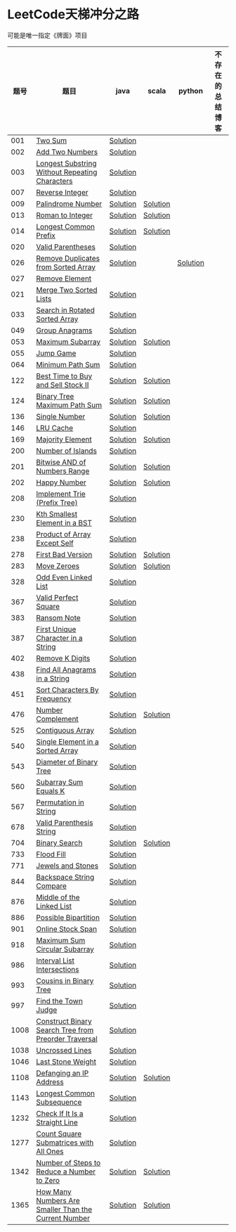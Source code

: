 # LeetCode天梯冲分之路

可能是唯一指定《牌面》项目

| 题号 | 题目 | java | scala | python | 不存在的总结博客 |
| --- | --- | --- | --- | --- | --- |
| 001 | [Two Sum](https://leetcode.com/problems/two-sum) | [Solution](https://github.com/Rephilo/luandun/blob/master/src/main/java/com/rephilo/luandun/leetcode/_001/Solution.java) | | | |
| 002 | [Add Two Numbers](https://leetcode.com/problems/add-two-numbers) | [Solution](https://github.com/Rephilo/luandun/blob/master/src/main/java/com/rephilo/luandun/leetcode/_002/Solution.java) | | | |
| 003 | [Longest Substring Without Repeating Characters](https://leetcode.com/problems/longest-substring-without-repeating-characters) | [Solution](https://github.com/Rephilo/luandun/blob/master/src/main/java/com/rephilo/luandun/leetcode/_003/Solution.java) | | | |
| 007 | [Reverse Integer](https://leetcode.com/problems/reverse-integer)| [Solution](https://github.com/Rephilo/luandun/blob/master/src/main/java/com/rephilo/luandun/leetcode/_007/Solution.java) |  | | |
| 009 | [Palindrome Number](https://leetcode.com/problems/palindrome-number) | [Solution](https://github.com/Rephilo/luandun/blob/master/src/main/java/com/rephilo/luandun/leetcode/_009/Solution.java) | [Solution](https://github.com/Rephilo/luandun/blob/master/src/main/scala/com/rephilo/luandun/scala/leetcode/_009/Solution.scala) |
| 013 | [Roman to Integer](https://leetcode.com/problems/roman-to-integer) | [Solution](https://github.com/Rephilo/luandun/blob/master/src/main/java/com/rephilo/luandun/leetcode/_013/Solution.java) | [Solution](https://github.com/Rephilo/luandun/blob/master/src/main/scala/com/rephilo/luandun/scala/leetcode/_013/Solution.scala) |
| 014 | [Longest Common Prefix](https://leetcode.com/problems/longest-common-prefix) | [Solution](https://github.com/Rephilo/luandun/blob/master/src/main/java/com/rephilo/luandun/leetcode/_014/Solution.java) | [Solution](https://github.com/Rephilo/luandun/blob/master/src/main/scala/com/rephilo/luandun/scala/leetcode/_014/Solution.scala) |
| 020 | [Valid Parentheses](https://leetcode.com/problems/valid-parentheses) | [Solution](https://github.com/Rephilo/luandun/blob/master/src/main/java/com/rephilo/luandun/leetcode/_020/Solution.java) |
| 026 | [Remove Duplicates from Sorted Array](https://leetcode.com/problems/remove-duplicates-from-sorted-array) | [Solution](https://github.com/Rephilo/luandun/blob/master/src/main/java/com/rephilo/luandun/leetcode/_026/Solution.java) |  | [Solution](https://github.com/Rephilo/luandun-py/blob/master/com.rephilo.luandun/leetcode/_026/Solution.py)
| 027 | [Remove Element](https://leetcode.com/problems/remove-element) |
| 021 | [Merge Two Sorted Lists](https://leetcode.com/problems/merge-two-sorted-lists) | [Solution](https://github.com/Rephilo/luandun/blob/master/src/main/java/com/rephilo/luandun/leetcode/_021/Solution.java) |
| 033 | [Search in Rotated Sorted Array](https://leetcode.com/problems/search-in-rotated-sorted-array) | [Solution](https://github.com/Rephilo/luandun/blob/master/src/main/java/com/rephilo/luandun/leetcode/_033/Solution.java) |
| 049 | [Group Anagrams](https://leetcode.com/problems/group-anagrams) | [Solution](https://github.com/Rephilo/luandun/blob/master/src/main/java/com/rephilo/luandun/leetcode/_049/Solution.java) |
| 053 | [Maximum Subarray](https://leetcode.com/problems/maximum-subarray) | [Solution](https://github.com/Rephilo/luandun/blob/master/src/main/java/com/rephilo/luandun/leetcode/_053/Solution.java) | [Solution](https://github.com/Rephilo/luandun/blob/master/src/main/scala/com/rephilo/luandun/scala/leetcode/_053/Solution.scala) |
| 055 | [Jump Game](https://leetcode.com/problems/jump-game) | [Solution](https://github.com/Rephilo/luandun/blob/master/src/main/java/com/rephilo/luandun/leetcode/_055/Solution.java) |
| 064 | [Minimum Path Sum](https://leetcode.com/problems/minimum-path-sum) | [Solution](https://github.com/Rephilo/luandun/blob/master/src/main/java/com/rephilo/luandun/leetcode/_064/Solution.java) |
| 122 | [Best Time to Buy and Sell Stock II](https://leetcode.com/problems/best-time-to-buy-and-sell-stock-ii) | [Solution](https://github.com/Rephilo/luandun/blob/master/src/main/java/com/rephilo/luandun/leetcode/_122/Solution.java) | [Solution](https://github.com/Rephilo/luandun/blob/master/src/main/scala/com/rephilo/luandun/scala/leetcode/_122/Solution.scala) |
| 124 | [Binary Tree Maximum Path Sum](https://leetcode.com/problems/binary-tree-maximum-path-sum) | [Solution](https://github.com/Rephilo/luandun/blob/master/src/main/java/com/rephilo/luandun/leetcode/_124/Solution.java) | [Solution](https://github.com/Rephilo/luandun/blob/master/src/main/scala/com/rephilo/luandun/scala/leetcode/_124/Solution.scala) |
| 136 | [Single Number](https://leetcode.com/problems/single-number) | [Solution](https://github.com/Rephilo/luandun/blob/master/src/main/java/com/rephilo/luandun/leetcode/_136/Solution.java) | [Solution](https://github.com/Rephilo/luandun/blob/master/src/main/scala/com/rephilo/luandun/scala/leetcode/_136/Solution.scala) |
| 146 | [LRU Cache](https://leetcode.com/problems/lru-cache) | [Solution](https://github.com/Rephilo/luandun/blob/master/src/main/java/com/rephilo/luandun/leetcode/_146/Solution.java) |
| 169 | [Majority Element](https://leetcode.com/problems/majority-element) | [Solution](https://github.com/Rephilo/luandun/blob/master/src/main/java/com/rephilo/luandun/leetcode/_169/Solution.java) | [Solution](https://github.com/Rephilo/luandun/blob/master/src/main/scala/com/rephilo/luandun/scala/leetcode/_169/Solution.scala)
| 200 | [Number of Islands](https://leetcode.com/problems/number-of-islands) | [Solution](https://github.com/Rephilo/luandun/blob/master/src/main/java/com/rephilo/luandun/leetcode/_200/Solution.java) |
| 201 | [Bitwise AND of Numbers Range](https://leetcode.com/problems/bitwise-and-of-numbers-range) | [Solution](https://github.com/Rephilo/luandun/blob/master/src/main/java/com/rephilo/luandun/leetcode/_201/Solution.java) | [Solution](https://github.com/Rephilo/luandun/blob/master/src/main/scala/com/rephilo/luandun/scala/leetcode/_201/Solution.scala) |
| 202 | [Happy Number](https://leetcode.com/problems/happy-number) | [Solution](https://github.com/Rephilo/luandun/blob/master/src/main/java/com/rephilo/luandun/leetcode/_202/Solution.java) | [Solution](https://github.com/Rephilo/luandun/blob/master/src/main/scala/com/rephilo/luandun/scala/leetcode/_202/Solution.scala) |
| 208 | [Implement Trie (Prefix Tree)](https://leetcode.com/problems/implement-trie-prefix-tree) | [Solution](https://github.com/Rephilo/luandun/blob/master/src/main/java/com/rephilo/luandun/leetcode/_208/Solution.java) |
| 230 | [Kth Smallest Element in a BST](https://leetcode.com/problems/kth-smallest-element-in-a-bst) | [Solution](https://github.com/Rephilo/luandun/blob/master/src/main/java/com/rephilo/luandun/leetcode/_230/Solution.java) |
| 238 | [Product of Array Except Self](https://leetcode.com/problems/product-of-array-except-self) | [Solution](https://github.com/Rephilo/luandun/blob/master/src/main/java/com/rephilo/luandun/leetcode/_238/Solution.java) |
| 278 | [First Bad Version](https://leetcode.com/problems/first-bad-version) | [Solution](https://github.com/Rephilo/luandun/blob/master/src/main/java/com/rephilo/luandun/leetcode/_278/Solution.java) | [Solution](https://github.com/Rephilo/luandun/blob/master/src/main/scala/com/rephilo/luandun/scala/leetcode/_278/Solution.scala) |
| 283 | [Move Zeroes](https://leetcode.com/problems/move-zeroes) | [Solution](https://github.com/Rephilo/luandun/blob/master/src/main/java/com/rephilo/luandun/leetcode/_283/Solution.java) | [Solution](https://github.com/Rephilo/luandun/blob/master/src/main/scala/com/rephilo/luandun/scala/leetcode/_283/Solution.scala) |
| 328 | [Odd Even Linked List](https://leetcode.com/problems/odd-even-linked-list) | [Solution](https://github.com/Rephilo/luandun/blob/master/src/main/java/com/rephilo/luandun/leetcode/_328/Solution.java) |
| 367 | [Valid Perfect Square](https://leetcode.com/problems/valid-perfect-square) | [Solution](https://github.com/Rephilo/luandun/blob/master/src/main/java/com/rephilo/luandun/leetcode/_367/Solution.java) |
| 383 | [Ransom Note](https://leetcode.com/problems/ransom-note) | [Solution](https://github.com/Rephilo/luandun/blob/master/src/main/java/com/rephilo/luandun/leetcode/_383/Solution.java) |
| 387 | [First Unique Character in a String](https://leetcode.com/problems/first-unique-character-in-a-string) | [Solution](https://github.com/Rephilo/luandun/blob/master/src/main/java/com/rephilo/luandun/leetcode/_387/Solution.java) |
| 402 | [Remove K Digits](https://leetcode.com/problems/remove-k-digits) | [Solution](https://github.com/Rephilo/luandun/blob/master/src/main/java/com/rephilo/luandun/leetcode/_402/Solution.java) |
| 438 | [Find All Anagrams in a String](https://leetcode.com/problems/find-all-anagrams-in-a-string) | [Solution](https://github.com/Rephilo/luandun/blob/master/src/main/java/com/rephilo/luandun/leetcode/_438/Solution.java) |
| 451 | [Sort Characters By Frequency](https://leetcode.com/problems/sort-characters-by-frequency) | [Solution](https://github.com/Rephilo/luandun/blob/master/src/main/java/com/rephilo/luandun/leetcode/_451/Solution.java) | 
| 476 | [Number Complement](https://leetcode.com/problems/number-complement) | [Solution](https://github.com/Rephilo/luandun/blob/master/src/main/java/com/rephilo/luandun/leetcode/_476/Solution.java) | [Solution](https://github.com/Rephilo/luandun/blob/master/src/main/scala/com/rephilo/luandun/scala/leetcode/_476/Solution.scala) |
| 525 | [Contiguous Array](https://leetcode.com/problems/contiguous-array) | [Solution](https://github.com/Rephilo/luandun/blob/master/src/main/java/com/rephilo/luandun/leetcode/_525/Solution.java) |
| 540 | [Single Element in a Sorted Array](https://leetcode.com/problems/single-element-in-a-sorted-array) | [Solution](https://github.com/Rephilo/luandun/blob/master/src/main/java/com/rephilo/luandun/leetcode/_540/Solution.java) |
| 543 | [Diameter of Binary Tree](https://leetcode.com/problems/diameter-of-binary-tree) | [Solution](https://github.com/Rephilo/luandun/blob/master/src/main/java/com/rephilo/luandun/leetcode/_543/Solution.java) |
| 560 | [Subarray Sum Equals K](https://leetcode.com/problems/subarray-sum-equals-k) | [Solution](https://github.com/Rephilo/luandun/blob/master/src/main/java/com/rephilo/luandun/leetcode/_560/Solution.java) |
| 567 | [Permutation in String](https://leetcode.com/problems/permutation-in-string) | [Solution](https://github.com/Rephilo/luandun/blob/master/src/main/java/com/rephilo/luandun/leetcode/_567/Solution.java) |
| 678 | [Valid Parenthesis String](https://leetcode.com/problems/valid-parenthesis-string) | [Solution](https://github.com/Rephilo/luandun/blob/master/src/main/java/com/rephilo/luandun/leetcode/_678/Solution.java) |
| 704 | [Binary Search](https://leetcode.com/problems/binary-search) | [Solution](https://github.com/Rephilo/luandun/blob/master/src/main/java/com/rephilo/luandun/leetcode/_704/Solution.java) | [Solution](https://github.com/Rephilo/luandun/blob/master/src/main/scala/com/rephilo/luandun/scala/leetcode/_704/Solution.scala) |
| 733 | [Flood Fill](https://leetcode.com/problems/flood-fill) | [Solution](https://github.com/Rephilo/luandun/blob/master/src/main/java/com/rephilo/luandun/leetcode/_733/Solution.java) |
| 771 | [Jewels and Stones](https://leetcode.com/problems/jewels-and-stones) | [Solution](https://github.com/Rephilo/luandun/blob/master/src/main/java/com/rephilo/luandun/leetcode/_771/Solution.java) |
| 844 | [Backspace String Compare](https://leetcode.com/problems/backspace-string-compare) | [Solution](https://github.com/Rephilo/luandun/blob/master/src/main/java/com/rephilo/luandun/leetcode/_844/Solution.java) |
| 876 | [Middle of the Linked List](https://leetcode.com/problems/middle-of-the-linked-list) | [Solution](https://github.com/Rephilo/luandun/blob/master/src/main/java/com/rephilo/luandun/leetcode/_876/Solution.java) |
| 886 | [Possible Bipartition](https://leetcode.com/problems/possible-bipartition) | [Solution](https://github.com/Rephilo/luandun/blob/master/src/main/java/com/rephilo/luandun/leetcode/_886/Solution.java) |
| 901 | [Online Stock Span](https://leetcode.com/problems/online-stock-span) | [Solution](https://github.com/Rephilo/luandun/blob/master/src/main/java/com/rephilo/luandun/leetcode/_901/Solution.java) |
| 918 | [Maximum Sum Circular Subarray](https://leetcode.com/problems/maximum-sum-circular-subarray) | [Solution](https://github.com/Rephilo/luandun/blob/master/src/main/java/com/rephilo/luandun/leetcode/_918/Solution.java) |
| 986 | [Interval List Intersections](https://leetcode.com/problems/interval-list-intersections) | [Solution](https://github.com/Rephilo/luandun/blob/master/src/main/java/com/rephilo/luandun/leetcode/_986/Solution.java) |
| 993 | [Cousins in Binary Tree](https://leetcode.com/problems/cousins-in-binary-tree) | [Solution](https://github.com/Rephilo/luandun/blob/master/src/main/java/com/rephilo/luandun/leetcode/_993/Solution.java)
| 997 | [Find the Town Judge](https://leetcode.com/problems/find-the-town-judge) | [Solution](https://github.com/Rephilo/luandun/blob/master/src/main/java/com/rephilo/luandun/leetcode/_997/Solution.java) |
| 1008 | [Construct Binary Search Tree from Preorder Traversal](https://leetcode.com/problems/construct-binary-search-tree-from-preorder-traversal) | [Solution](https://github.com/Rephilo/luandun/blob/master/src/main/java/com/rephilo/luandun/leetcode/_1008/Solution.java) |
| 1038 | [Uncrossed Lines](https://leetcode.com/problems/uncrossed-lines) | [Solution](https://github.com/Rephilo/luandun/blob/master/src/main/java/com/rephilo/luandun/leetcode/_1038/Solution.java) |
| 1046 | [Last Stone Weight](https://leetcode.com/problems/last-stone-weight) | [Solution](https://github.com/Rephilo/luandun/blob/master/src/main/java/com/rephilo/luandun/leetcode/_1046/Solution.java) |
| 1108 | [Defanging an IP Address](https://leetcode.com/problems/defanging-an-ip-address) | [Solution](https://github.com/Rephilo/luandun/blob/master/src/main/java/com/rephilo/luandun/leetcode/_1108/Solution.java) |  [Solution](https://github.com/Rephilo/luandun/blob/master/src/main/scala/com/rephilo/luandun/scala/leetcode/_1108/Solution.scala) |
| 1143 | [Longest Common Subsequence](https://leetcode.com/problems/longest-common-subsequence) | [Solution](https://github.com/Rephilo/luandun/blob/master/src/main/java/com/rephilo/luandun/leetcode/_1143/Solution.java) |
| 1232 | [Check If It Is a Straight Line](https://leetcode.com/problems/check-if-it-is-a-straight-line) | [Solution](https://github.com/Rephilo/luandun/blob/master/src/main/java/com/rephilo/luandun/leetcode/_1232/Solution.java) |
| 1277 | [Count Square Submatrices with All Ones](https://leetcode.com/problems/count-square-submatrices-with-all-ones) | [Solution](https://github.com/Rephilo/luandun/blob/master/src/main/java/com/rephilo/luandun/leetcode/_1277/Solution.java) |
| 1342 | [Number of Steps to Reduce a Number to Zero](https://leetcode.com/problems/number-of-steps-to-reduce-a-number-to-zero) | [Solution](https://github.com/Rephilo/luandun/blob/master/src/main/java/com/rephilo/luandun/leetcode/_1342/Solution.java) | [Solution](https://github.com/Rephilo/luandun/blob/master/src/main/scala/com/rephilo/luandun/scala/leetcode/_1342/Solution.scala) |
| 1365 | [How Many Numbers Are Smaller Than the Current Number](https://leetcode.com/problems/how-many-numbers-are-smaller-than-the-current-number) | [Solution](https://github.com/Rephilo/luandun/blob/master/src/main/java/com/rephilo/luandun/leetcode/_1365/Solution.java) | [Solution](https://github.com/Rephilo/luandun/blob/master/src/main/scala/com/rephilo/luandun/scala/leetcode/_1365/Solution.scala) |